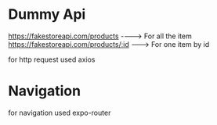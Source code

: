 # Dummy Api 
https://fakestoreapi.com/products  ---->  For all the item
https://fakestoreapi.com/products/:id  --->  For one item by id

for http request used axios

# Navigation 

for navigation used expo-router 
